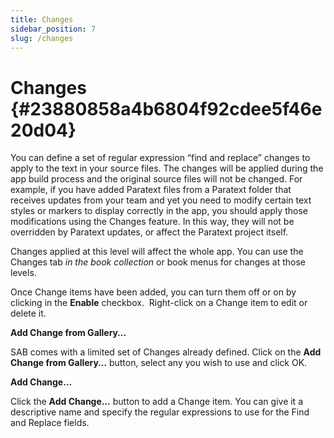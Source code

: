 ```yaml
---
title: Changes
sidebar_position: 7
slug: /changes
---
```




# Changes {#23880858a4b6804f92cdee5f46e20d04}


You can define a set of regular expression “find and replace” changes to apply to the text in your source files. The changes will be applied during the app build process and the original source files will not be changed. For example, if you have added Paratext files from a Paratext folder that receives updates from your team and yet you need to modify certain text styles or markers to display correctly in the app, you should apply those modifications using the Changes feature. In this way, they will not be overridden by Paratext updates, or affect the Paratext project itself.


Changes applied at this level will affect the whole app. You can use the Changes tab _in the book collection_ or book menus for changes at those levels.


Once Change items have been added, you can turn them off or on by clicking in the **Enable** checkbox.  Right-click on a Change item to edit or delete it.


**Add Change from Gallery…**


SAB comes with a limited set of Changes already defined. Click on the **Add Change from Gallery…** button, select any you wish to use and click OK.


**Add Change…**


Click the **Add Change…** button to add a Change item. You can give it a descriptive name and specify the regular expressions to use for the Find and Replace fields.

